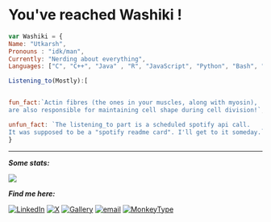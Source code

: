 # You've reached Washiki !



```javascript 
var Washiki = {
Name: "Utkarsh",
Pronouns : "idk/man",
Currently: "Nerding about everything",
Languages: ["C", "C++", "Java" , "R", "JavaScript", "Python", "Bash", "Rust", "HTML/CSS"],

Listening_to(Mostly):[


fun_fact:`Actin fibres (the ones in your muscles, along with myosin),
are also responsible for maintaining cell shape during cell division!`,

unfun_fact: `The listening_to part is a scheduled spotify api call.
It was supposed to be a "spotify readme card". I'll get to it someday.` 
}
```
<!--
**Washiki/Washiki** is a ✨ _special_ ✨ repository because its `README.md` (this file) appears on your GitHub profile.

Here are some ideas to get you started:

- 🔭 I’m currently working on ...
- 🌱 I’m currently learning ...
- 👯 I’m looking to collaborate on ...
- 🤔 I’m looking for help with ...
- 💬 Ask me about ...
- 📫 How to reach me: ...
- 😄 Pronouns: ...
- ⚡ Fun fact: ...
-->
___


***Some stats:*** 

[![](https://github-readme-stats.vercel.app/api/top-langs/?username=Washiki&layout=compact&theme=dark)](https://github.com/anuraghazra/github-readme-stats)

***Find me here:***

[![LinkedIn](https://img.shields.io/badge/LinkedIn-%230077B5.svg?style=for-the-badge&logo=LinkedIn&logoColor=white)](www.linkedin.com/in/utkarsh-singh-402641269)
[![X](https://img.shields.io/badge/X-black.svg?style=for-the-badge&logo=X&logoColor=white)](https://x.com/HelicallyWound) 
[![Gallery](https://img.shields.io/badge/Instagram-E4405F?style=for-the-badge&logo=Instagram&logoColor=white)](https://www.instagram.com/washis.camera.roll/)
[![email](https://img.shields.io/badge/Email-D14836?style=for-the-badge&logo=gmail&logoColor=white)](mailto:iit2024052@iiita.ac.in)
[![MonkeyType](https://img.shields.io/badge/Monkeytype-e2b714?style=for-the-badge&logo=monkeytype&logoColor=white)](https://monkeytype.com/profile/Washikiballa)


